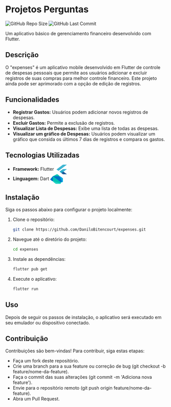 # Projetos Perguntas

![GitHub Repo Size](https://img.shields.io/github/repo-size/DaniloBitencourt/projetos_perguntas)
![GitHub Last Commit](https://img.shields.io/github/last-commit/DaniloBitencourt/projetos_perguntas)

Um aplicativo básico de gerenciamento financeiro desenvolvido com Flutter.

## Descrição

O "expenses" é um aplicativo mobile desenvolvido em Flutter de controle de despesas pessoais que permite aos usuários adicionar e excluir registros de suas compras para melhor controle financeiro. Este projeto ainda pode ser aprimorado com a opção de edição de registros.

## Funcionalidades

- **Registrar Gastos:** Usuários podem adicionar novos registros de despesas.
- **Excluir Gastos:** Permite a exclusão de registros.
- **Visualizar Lista de Despesas:** Exibe uma lista de todas as despesas.
- **Visualizar um gráfico de Despesas:** Usuários podem visualizar um gráfico que consida os últimos 7 dias de registros e compara os gastos.

## Tecnologias Utilizadas

- **Framework:** Flutter <img align="center" alt="Danilo-Flutter" height="30" width="40" src="https://github.com/devicons/devicon/blob/master/icons/flutter/flutter-original.svg">
- **Linguagem:** Dart <img align="center" alt="Danilo-Dart" height="30" width="40" src="https://github.com/devicons/devicon/blob/master/icons/dart/dart-original.svg">

## Instalação

Siga os passos abaixo para configurar o projeto localmente:

1. Clone o repositório:
   ```bash
   git clone https://github.com/DaniloBitencourt/expenses.git
   ```
2. Navegue até o diretório do projeto:
   ```bash
   cd expenses
   ```
3. Instale as dependências:
   ```bash
   flutter pub get
   ```
4. Execute o aplicativo:
   ```bash
   flutter run
   ```
## Uso
Depois de seguir os passos de instalação, o aplicativo será executado em seu emulador ou dispositivo conectado.

## Contribuição
Contribuições são bem-vindas! Para contribuir, siga estas etapas:

- Faça um fork deste repositório.
- Crie uma branch para a sua feature ou correção de bug (git checkout -b feature/nome-da-feature).
- Faça o commit das suas alterações (git commit -m 'Adiciona nova feature').
- Envie para o repositório remoto (git push origin feature/nome-da-feature).
- Abra um Pull Request.
